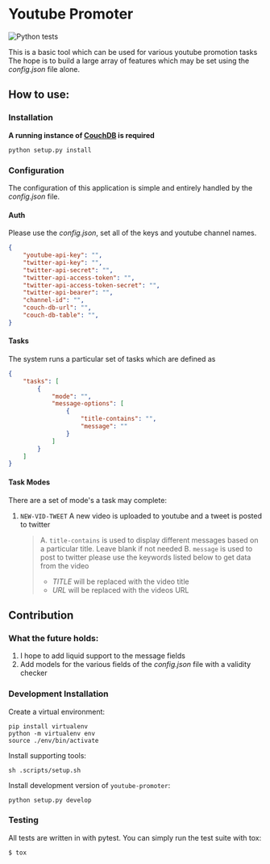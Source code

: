 # Youtube Promoter

![Python tests](https://github.com/ljlabs/youtube-promoter/workflows/Python%20tests/badge.svg)

This is a basic tool which can be used for various youtube promotion tasks
The hope is to build a large array of features which may be set using the
*config.json* file alone.


## How to use:

### Installation

**A running instance of [CouchDB](https://docs.couchdb.org/en/stable/install/index.html) is required**

    python setup.py install

### Configuration

The configuration of this application is simple and entirely handled by the
*config.json* file.
#### Auth
Please use the *config.json*, set all of the keys and youtube channel names.
```JSON
{
    "youtube-api-key": "",
    "twitter-api-key": "",
    "twitter-api-secret": "",
    "twitter-api-access-token": "",
    "twitter-api-access-token-secret": "",
    "twitter-api-bearer": "",
    "channel-id": "",
    "couch-db-url": "",
    "couch-db-table": "",
}
```
#### Tasks
The system runs a particular set of tasks which are defined as
```JSON
{
    "tasks": [
        {
            "mode": "",
            "message-options": [
                {
                    "title-contains": "",
                    "message": ""
                }
            ]
        }
    ]
}
```
#### Task Modes
There are a set of mode's a task may complete:
1. `NEW-VID-TWEET` A new video is uploaded to youtube and a tweet is posted
to twitter
    >A. `title-contains` is used to display different messages based on a particular title.
    Leave blank if not needed
    B. `message` is used to post to twitter please use the keywords listed below to get data from the video
    >    * *TITLE* will be replaced with the video title
    >    * *URL* will be replaced with the videos URL

## Contribution

### What the future holds:
1. I hope to add liquid support to the message fields
2. Add models for the various fields of the *config.json* file with a validity checker

### Development Installation

Create a virtual environment:

    pip install virtualenv
    python -m virtualenv env
    source ./env/bin/activate

Install supporting tools:

    sh .scripts/setup.sh

Install development version of `youtube-promoter`:

    python setup.py develop


### Testing

All tests are written in with pytest. You can simply run the test suite with tox:

    $ tox
